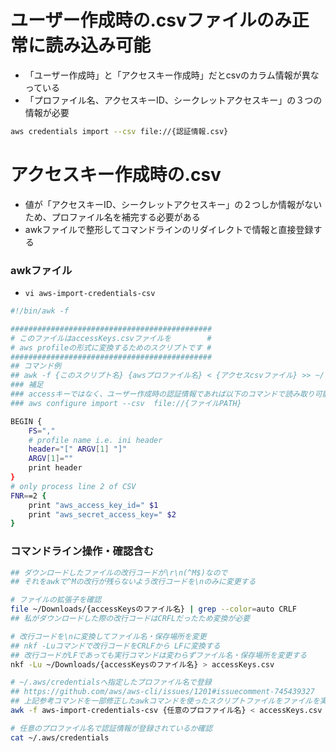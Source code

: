 # ユーザー作成時の.csvファイルのみ正常に読み込み可能
- 「ユーザー作成時」と「アクセスキー作成時」だとcsvのカラム情報が異なっている
- 「プロファイル名、アクセスキーID、シークレットアクセスキー」の３つの情報が必要
```sh
aws credentials import --csv file://{認証情報.csv}
```

# アクセスキー作成時の.csv
- 値が「アクセスキーID、シークレットアクセスキー」の２つしか情報がないため、プロファイル名を補完する必要がある
- awkファイルで整形してコマンドラインのリダイレクトで情報と直接登録する
### awkファイル
- `vi aws-import-credentials-csv`
```sh
#!/bin/awk -f

#############################################
# このファイルはaccessKeys.csvファイルを        #
# aws profileの形式に変換するためのスクリプトです #
#############################################
## コマンド例
## awk -f {このスクリプト名} {awsプロファイル名} < {アクセスcsvファイル} >> ~/.aws/credentials
### 補足
### accessキーではなく、ユーザー作成時の認証情報であれば以下のコマンドで読み取り可能(v2以降)
### aws configure import --csv  file://{ファイルPATH}

BEGIN {
    FS=","
    # profile name i.e. ini header
    header="[" ARGV[1] "]"
    ARGV[1]=""
    print header
}
# only process line 2 of CSV
FNR==2 {
    print "aws_access_key_id=" $1
    print "aws_secret_access_key=" $2
}
```

### コマンドライン操作・確認含む
```sh
## ダウンロードしたファイルの改行コードが\r\n(^M$)なので
## それをawkで^Mの改行が残らないよう改行コードを\nのみに変更する

# ファイルの拡張子を確認
file ~/Downloads/{accessKeysのファイル名} | grep --color=auto CRLF 
## 私がダウンロードした際の改行コードはCRFLだったため変換が必要

# 改行コードを\nに変換してファイル名・保存場所を変更
## nkf -Luコマンドで改行コードをCRLFから LFに変換する
## 改行コードがLFであっても実行コマンドは変わらずファイル名・保存場所を変更する
nkf -Lu ~/Downloads/{accessKeysのファイル名} > accessKeys.csv

# ~/.aws/credentialsへ指定したプロファイル名で登録
## https://github.com/aws/aws-cli/issues/1201#issuecomment-745439327
## 上記参考コマンドを一部修正したawkコマンドを使ったスクリプトファイルをファイルを実行する
awk -f aws-import-credentials-csv {任意のプロファイル名} < accessKeys.csv >> ~/.aws/credentials

# 任意のプロファイル名で認証情報が登録されているか確認
cat ~/.aws/credentials
```

